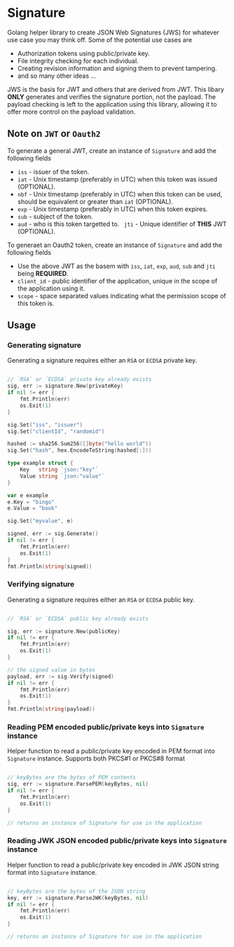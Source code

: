 # Signature

Golang helper library to create JSON Web Signatures (JWS) for whatever use case you may think off. Some of the potential use cases are
- Authorization tokens using public/private key.
- File integrity checking for each individual.
- Creating revision information and signing them to prevent tampering.
- and so many other ideas ...

JWS is the basis for JWT and others that are derived from JWT. This libary **ONLY** generates and verifies the signature portion, not the payload. The payload checking is left to the application using this library, allowing it to offer more control on the payload validation.

## Note on `JWT` or `Oauth2`
To generate a general JWT, create an instance of `Signature` and add the following fields
- `iss` - issuer of the token.
- `iat` - Unix timestamp (preferably in UTC) when this token was issued (OPTIONAL).
- `nbf` - Unix timestamp (preferably in UTC) when this token can be used, should be equivalent or greater than `iat` (OPTIONAL).
- `exp` - Unix timestamp (preferably in UTC) when this token expires.
- `sub` - subject of the token.
- `aud` - who is this token targetted to.
` jti` - Unique identifier of **THIS** JWT (OPTIONAL).

To generaet an Oauth2 token, create an instance of `Signature` and add the following fields
- Use the above JWT as the basem with `iss`, `iat`, `exp`, `aud`, `sub` and `jti` being **REQUIRED**.
- `client_id` - public identifier of the application, unique in the scope of the application using it.
- `scope` - space separated values indicating what the permission scope of this token is.


## Usage

### Generating signature

Generating a signature requires either an `RSA` or `ECDSA` private key.

```go

// `RSA` or `ECDSA` private key already exists
sig, err := signature.New(privateKey)
if nil != err {
    fmt.Println(err)
    os.Exit(1)
}

sig.Set("iss", "issuer")
sig.Set("clientId", "randomid")

hashed := sha256.Sum256([]byte("hello world"))
sig.Set("hash", hex.EncodeToString(hashed[:]))

type example struct {
    Key   string `json:"key"`
    Value string `json:"value"`
}

var e example
e.Key = "bingo"
e.Value = "book"

sig.Set("myvalue", e)

signed, err := sig.Generate()
if nil != err {
    fmt.Println(err)
    os.Exit(1)
}
fmt.Println(string(signed))

```


### Verifying signature

Generating a signature requires either an `RSA` or `ECDSA` public key.


```go

// `RSA` or `ECDSA` public key already exists

sig, err := signature.New(publicKey)
if nil != err {
    fmt.Println(err)
    os.Exit(1)
}

// the signed value in bytes
payload, err := sig.Verify(signed)
if nil != err {
    fmt.Println(err)
    os.Exit(1)
}
fmt.Println(string(payload))

```


### Reading PEM encoded public/private keys into `Signature` instance

Helper function to read a public/private key encoded in PEM format into `Signature` instance. Supports both PKCS#1 or PKCS#8 format

```go

// keyBytes are the bytes of PEM contents
sig, err := signature.ParsePEM(keyBytes, nil)
if nil != err {
    fmt.Println(err)
    os.Exit(1)
}

// returns an instance of Signature for use in the application

```


### Reading JWK JSON encoded public/private keys into `Signature` instance

Helper function to read a public/private key encoded in JWK JSON string format into `Signature` instance.

```go

// keyBytes are the bytes of the JSON string
key, err := signature.ParseJWK(keyBytes, nil)
if nil != err {
    fmt.Println(err)
    os.Exit(1)
}

// returns an instance of Signature for use in the application

```

